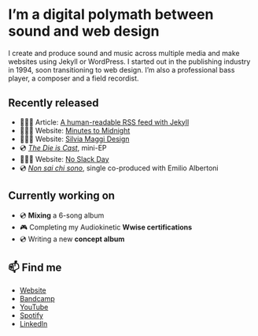# I’m a digital polymath between sound and web design

I create and produce sound and music across multiple media and make  websites using Jekyll or WordPress. I started out in the publishing  industry in 1994, soon transitioning to web design. I’m also a  professional bass player, a composer and a field recordist.

## Recently released

- 👨🏻‍💻 Article: [A human-readable RSS feed with Jekyll](https://minutestomidnight.co.uk/blog/build-a-human-readable-rss-with-jekyll/)
- 👨🏻‍💻 Website: [Minutes to Midnight](https://minutestomidnight.co.uk)
- 👨🏻‍💻 Website: [Silvia Maggi Design](https://silviamaggidesign.com)
- 💿 [*The Die is Cast*](https://music.minutestomidnight.co.uk/album/the-die-is-cast-ep-preview), mini-EP
- 👨🏻‍💻 Website: [No Slack Day](https://noslackday.org)
- 💿 [*Non sai chi sono*](https://music.minutestomidnight.co.uk/track/non-sai-chi-sono-remix), single co-produced with Emilio Albertoni

## Currently working on

- 💿 **Mixing** a 6-song album
- 🎮 Completing my Audiokinetic **Wwise certifications**
- 💿 Writing a new **concept album**

## 📫 Find me

- [Website](https://minutestomidnight.co.uk)
- [Bandcamp](https://minutestomidnight.bandcamp.com/)
- [YouTube](https://www.youtube.com/@m2m)
- [Spotify](https://open.spotify.com/artist/250igOmtd9HCpGyXDWUcl9?si=d9t8bLC2QfG8iT1R3y9CAw)
- [LinkedIn](https://uk.linkedin.com/in/simonesilvestroni/)